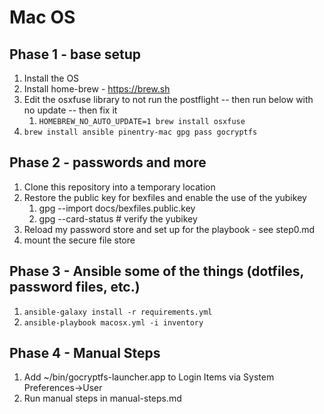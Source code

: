 # Mac OS

## Phase 1 - base setup

1. Install the OS
1. Install home-brew - https://brew.sh
1. Edit the osxfuse library to not run the postflight -- then run below with no update -- then fix it
   1. `HOMEBREW_NO_AUTO_UPDATE=1 brew install osxfuse`
1. `brew install ansible pinentry-mac gpg pass gocryptfs`

## Phase 2 - passwords and more

1. Clone this repository into a temporary location
1. Restore the public key for bexfiles and enable the use of the yubikey
   1. gpg --import docs/bexfiles.public.key
   1. gpg --card-status # verify the yubikey
1. Reload my password store and set up for the playbook - see step0.md
1. mount the secure file store

## Phase 3 - Ansible some of the things (dotfiles, password files, etc.)

1. `ansible-galaxy install -r requirements.yml`
1. `ansible-playbook macosx.yml -i inventory`

## Phase 4 - Manual Steps

1. Add ~/bin/gocryptfs-launcher.app to Login Items via System Preferences->User
1. Run manual steps in manual-steps.md

